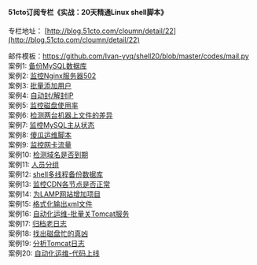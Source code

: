#### 51cto订阅专栏《实战：20天精通Linux shell脚本》
专栏地址： [http://blog.51cto.com/cloumn/detail/22](http://blog.51cto.com/cloumn/detail/22)

邮件模板：https://github.com/Ivan-yyq/shell20/blob/master/codes/mail.py
</br>
案例1: [备份MySQL数据库](https://github.com/Ivan-yyq/shell20/blob/master/codes/1.md)
</br>
案例2: [监控Nginx服务器502](https://github.com/Ivan-yyq/shell20/blob/master/codes/2.md)
</br>
案例3: [批量添加用户](https://github.com/Ivan-yyq/shell20/blob/master/codes/3.md)
</br>
案例4: [自动封/解封IP](https://github.com/Ivan-yyq/shell20/blob/master/codes/4.md)
</br>
案例5: [监控磁盘使用率](https://github.com/Ivan-yyq/shell20/blob/master/codes/5.md)
</br>
案例6: [检测两台机器上文件的差异](https://github.com/Ivan-yyq/shell20/blob/master/codes/6.md)
</br>
案例7: [监控MySQL主从状态](https://github.com/Ivan-yyq/shell20/blob/master/codes/7.md)
</br>
案例8: [傻瓜运维脚本](https://github.com/Ivan-yyq/shell20/blob/master/codes/8.md)
</br>
案例9: [监控网卡流量](https://github.com/Ivan-yyq/shell20/blob/master/codes/9.md)
</br>
案例10: [检测域名是否到期](https://github.com/Ivan-yyq/shell20/blob/master/codes/10.md)
</br>
案例11: [人员分组](https://github.com/Ivan-yyq/shell20/blob/master/codes/11.md)
</br>
案例12: [shell多线程备份数据库](https://github.com/Ivan-yyq/shell20/blob/master/codes/12.md)
</br>
案例13: [监控CDN各节点是否正常](https://github.com/Ivan-yyq/shell20/blob/master/codes/13.md)
</br>
案例14: [为LAMP网站增加项目](https://github.com/Ivan-yyq/shell20/blob/master/codes/14.md)
</br>
案例15: [格式化输出xml文件](https://github.com/Ivan-yyq/shell20/blob/master/codes/15.md)
</br>
案例16: [自动化运维-批量关Tomcat服务](https://github.com/Ivan-yyq/shell20/blob/master/codes/16.md)
</br>
案例17: [归档老日志](https://github.com/Ivan-yyq/shell20/blob/master/codes/17.md)
</br>
案例18: [找出磁盘忙的真凶](https://github.com/Ivan-yyq/shell20/blob/master/codes/18.md)
</br>
案例19: [分析Tomcat日志](https://github.com/Ivan-yyq/shell20/blob/master/codes/19.md)
</br>
案例20: [自动化运维-代码上线](https://github.com/Ivan-yyq/shell20/blob/master/codes/20.md)

